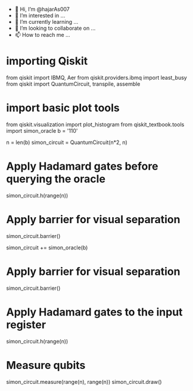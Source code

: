 - 👋 Hi, I’m @hajarAs007
- 👀 I’m interested in ...
- 🌱 I’m currently learning ...
- 💞️ I’m looking to collaborate on ...
- 📫 How to reach me ...

<!---
hajarAs007/hajarAs007 is a ✨ special ✨ repository because its `README.md` (this file) appears on your GitHub profile.
You can click the Preview link to take a look at your changes.
--->
# importing Qiskit
from qiskit import IBMQ, Aer
from qiskit.providers.ibmq import least_busy
from qiskit import QuantumCircuit, transpile, assemble

# import basic plot tools
from qiskit.visualization import plot_histogram
from qiskit_textbook.tools import simon_oracle
b = '110'

n = len(b)
simon_circuit = QuantumCircuit(n*2, n)

# Apply Hadamard gates before querying the oracle
simon_circuit.h(range(n))    
    
# Apply barrier for visual separation
simon_circuit.barrier()

simon_circuit += simon_oracle(b)

# Apply barrier for visual separation
simon_circuit.barrier()

# Apply Hadamard gates to the input register
simon_circuit.h(range(n))

# Measure qubits
simon_circuit.measure(range(n), range(n))
simon_circuit.draw()
